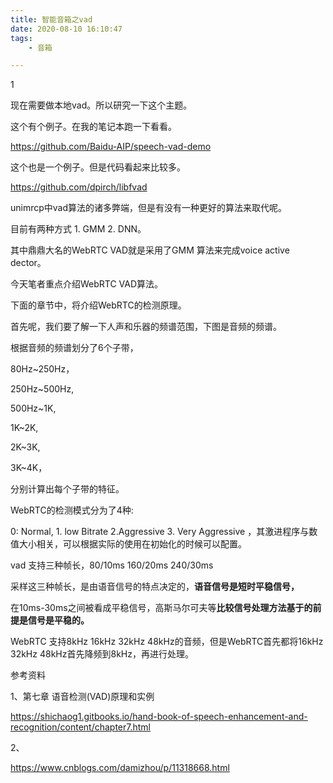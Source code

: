 ```yaml
---
title: 智能音箱之vad
date: 2020-08-10 16:10:47
tags:
	- 音箱

---
```


1

现在需要做本地vad。所以研究一下这个主题。

这个有个例子。在我的笔记本跑一下看看。

https://github.com/Baidu-AIP/speech-vad-demo

这个也是一个例子。但是代码看起来比较多。

https://github.com/dpirch/libfvad



unimrcp中vad算法的诸多弊端，但是有没有一种更好的算法来取代呢。

目前有两种方式 1. GMM   2. DNN。

 其中鼎鼎大名的WebRTC VAD就是采用了GMM 算法来完成voice active dector。

今天笔者重点介绍WebRTC VAD算法。

下面的章节中，将介绍WebRTC的检测原理。



首先呢，我们要了解一下人声和乐器的频谱范围，下图是音频的频谱。

根据音频的频谱划分了6个子带，

80Hz~250Hz，

250Hz~500Hz,

500Hz~1K,

1K~2K,

2K~3K,

3K~4K，

分别计算出每个子带的特征。

WebRTC的检测模式分为了4种:

 0:  Normal, 1. low Bitrate   2.Aggressive  3. Very Aggressive ，其激进程序与数值大小相关，可以根据实际的使用在初始化的时候可以配置。

vad 支持三种帧长，80/10ms   160/20ms   240/30ms 

采样这三种帧长，是由语音信号的特点决定的，**语音信号是短时平稳信号，**

在10ms-30ms之间被看成平稳信号，高斯马尔可夫等**比较信号处理方法基于的前提是信号是平稳的。**



 WebRTC 支持8kHz 16kHz 32kHz 48kHz的音频，但是WebRTC首先都将16kHz 32kHz 48kHz首先降频到8kHz，再进行处理。

参考资料

1、第七章 语音检测(VAD)原理和实例

https://shichaog1.gitbooks.io/hand-book-of-speech-enhancement-and-recognition/content/chapter7.html

2、

https://www.cnblogs.com/damizhou/p/11318668.html